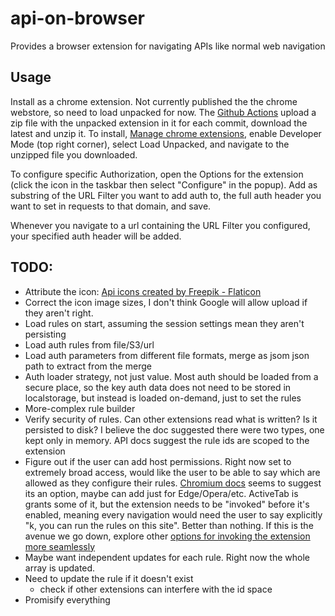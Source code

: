 # api-on-browser
Provides a browser extension for navigating APIs like normal web navigation

## Usage
Install as a chrome extension. Not currently published the the chrome webstore, so need to load unpacked for now. The [Github Actions](https://github.com/ryus08/api-on-browser/actions) upload a zip file with the unpacked extension in it for each commit, download the latest and unzip it. To install, [Manage chrome extensions](chrome://extensions/), enable Developer Mode (top right corner), select Load Unpacked, and navigate to the unzipped file you downloaded.

To configure specific Authorization, open the Options for the extension (click the icon in the taskbar then select "Configure" in the popup). Add as substring of the URL Filter you want to add auth to, the full auth header you want to set in requests to that domain, and save. 

Whenever you navigate to a url containing the URL Filter you configured, your specified auth header will be added.

## TODO:
- Attribute the icon: <a href="https://www.flaticon.com/free-icons/api" title="api icons">Api icons created by Freepik - Flaticon</a>
- Correct the icon image sizes, I don't think Google will allow upload if they aren't right.
- Load rules on start, assuming the session settings mean they aren't persisting
- Load auth rules from file/S3/url
- Load auth parameters from different file formats, merge as jsom json path to extract from the merge
- Auth loader strategy, not just value. Most auth should be loaded from a secure place, so the key auth data does not need to be stored in localstorage, but instead is loaded on-demand, just to set the rules
- More-complex rule builder
- Verify security of rules. Can other extensions read what is written? Is it persisted to disk? I believe the doc suggested there were two types, one kept only in memory. API docs suggest the rule ids are scoped to the extension
- Figure out if the user can add host permissions. Right now set to extremely broad access, would like the user to be able to say which are allowed as they configure their rules. [Chromium docs](https://chromium.googlesource.com/chromium/src/+/main/extensions/docs/permissions.md#Runtime-Host-Permissions) seems to suggest its an option, maybe can add just for Edge/Opera/etc. ActiveTab is grants some of it, but the extension needs to be "invoked" before it's enabled, meaning every navigation would need the user to say explicitly "k, you can run the rules on this site". Better than nothing. If this is the avenue we go down, explore other [options for invoking the extension more seamlessly](https://developer.chrome.com/docs/extensions/mv3/manifest/activeTab/#invoking-activeTab)
- Maybe want independent updates for each rule. Right now the whole array is updated. 
- Need to update the rule if it doesn't exist
    - check if other extensions can interfere with the id space
- Promisify everything